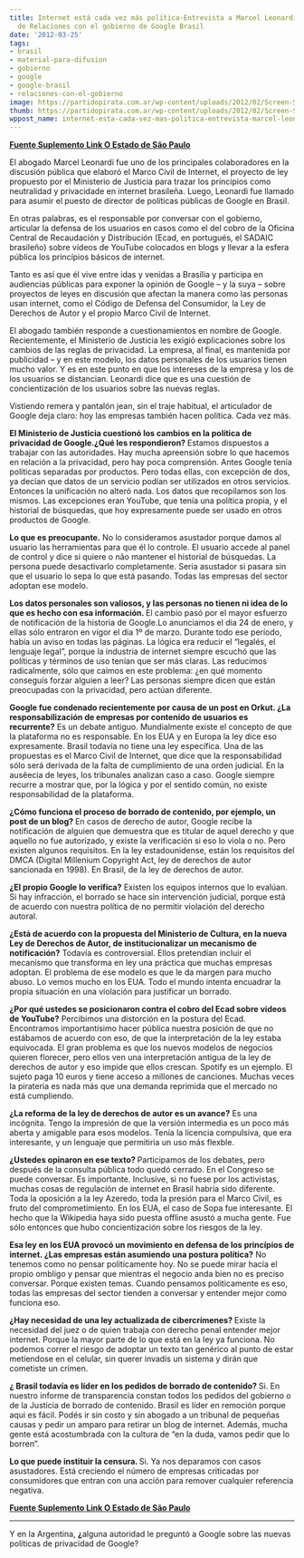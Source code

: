 ```yaml
---
title: Internet está cada vez más política-Entrevista a Marcel Leonardi Responsable
  de Relaciones con el gobierno de Google Brasil
date: '2012-03-25'
tags:
- brasil
- material-para-difusion
- gobierno
- google
- google-brasil
- relaciones-con-el-gobierno
image: https://partidopirata.com.ar/wp-content/uploads/2012/02/Screen-Shot-2012-02-21-at-5.16.10-PM2.png
thumb: https://partidopirata.com.ar/wp-content/uploads/2012/02/Screen-Shot-2012-02-21-at-5.16.10-PM2-150x150.png
wppost_name: internet-esta-cada-vez-mas-politica-entrevista-marcel-leonardi-responsable-de-relaciones-con-el-gobierno-de-google-brasil
---
```


<strong><a href="http://blogs.estadao.com.br/link/a-internet-esta-cada-vez-mais-politica/" target="_blank">Fuente Suplemento Link O Estado de São Paulo</a></strong>

El abogado Marcel Leonardi fue uno de los principales colaboradores en la discusión pública que elaboró el Marco Civil de Internet, el proyecto de ley propuesto por el Ministerio de Justicia para trazar los principios como neutralidad y privacidade en internet brasileña. Luego, Leonardi fue llamado para asumir el puesto de director de políticas públicas de Google en Brasil.

En otras palabras, es el responsable por conversar con el gobierno, articular la defensa de los usuarios en casos como el del cobro de la Oficina Central de Recaudación y Distribución (Ecad, en portugués, el SADAIC brasileño) sobre vídeos de YouTube colocados en blogs y llevar a la esfera pública los princípios básicos de internet.

Tanto es así que él vive entre idas y venidas a Brasília y participa en audiencias públicas para exponer la opinión de Google – y la suya – sobre proyectos de leyes en discusión que afectan la manera como las personas usan internet, como el Código de Defensa del Consumidor, la Ley de Derechos de Autor y el propio Marco Civil de Internet.

El abogado también responde a cuestionamientos en nombre de Google. Recientemente, el Ministerio de Justicia les exigió explicaciones sobre los cambios de las reglas de privacidad. La empresa, al final, es mantenida por publicidad – y en este modelo, los datos personales de los usuarios tienen mucho valor. Y es en este punto en que los intereses de la empresa y los de los usuarios se distancian. Leonardi dice que es una cuestión de concientización de los usuarios sobre las nuevas reglas.

Vistiendo remera y pantalón jean, sin el traje habitual, el articulador de Google deja claro: hoy las empresas también hacen política. Cada vez más.

<strong>El Ministerio de Justicia cuestionó los cambios en la política de privacidad de Google.¿Qué les respondieron? </strong>
Estamos dispuestos a trabajar con las autoridades. Hay mucha apreensión sobre lo que hacemos en relación a la privacidad, pero hay poca comprensión. Antes Google tenía políticas separadas por productos. Pero todas ellas, con excepción de dos, ya decían que datos de un servicio podían ser utilizados en otros servicios. Entonces la unificación no alteró nada. Los datos que recopilamos son los mismos. Las excepciones eran YouTube, que tenía una política propia, y el historial de búsquedas, que hoy expresamente puede ser usado en otros productos de Google.

<strong>Lo que es preocupante.</strong>
No lo consideramos asustador porque damos al usuario las herramientas para que él lo controle. El usuario accede al panel de control y dice si quiere o não mantener el historial de búsquedas. La persona puede desactivarlo completamente. Seria asustador si pasara sin que el usuario lo sepa lo que está pasando. Todas las empresas del sector adoptan ese modelo.

<strong>Los datos personales son valiosos, y las personas no tienen ni idea de lo que es hecho con esa información. </strong>
El cambio pasó por el mayor esfuerzo de notificación de la historia de Google.Lo anunciamos el dia 24 de enero, y ellas sólo entraron en vigor el dia 1º de marzo. Durante todo ese período, había un aviso en todas las páginas. La lógica era reducir el “legalés, el lenguaje legal”, porque la industria de internet siempre escuchó que las políticas y términos de uso tenían que ser más claras. Las reducimos radicalmente, sólo que caimos en este problema: ¿en qué momento conseguís forzar alguien a leer? Las personas siempre dicen que están preocupadas con la privacidad, pero actúan diferente.

<strong>Google fue condenado recientemente por causa de un post en Orkut. ¿La responsabilización de empresas por contenido de usuarios es recurrente?</strong>
Es un debate antiguo. Mundialmente existe el concepto de que la plataforma no es responsable. En los EUA y en Europa la ley dice eso expresamente. Brasil todavía no tiene una ley específica. Una de las propuestas es el Marco Civil de Internet, que dice que la responsabilidad sólo será derivada de la falta de cumplimiento de una orden judicial. En la ausêecia de leyes, los tribunales analizan caso a caso. Google siempre recurre a mostrar que, por la lógica y por el sentido común, no existe responsabilidad de la plataforma.

<strong>¿Cómo funciona el proceso de borrado de contenido, por ejemplo, un post de un blog? </strong>
En casos de derecho de autor, Google recibe la notificación de alguien que demuestra que es titular de aquel derecho y que aquello no fue autorizado, y existe la verificación si eso lo viola o no. Pero existen algunos requisitos. En la ley estadounidense, están los requisitos del DMCA (Digital Millenium Copyright Act, ley de derechos de autor sancionada en 1998). En Brasil, de la ley de derechos de autor.

<strong>¿El propio Google lo verifica?</strong>
Existen los equipos internos que lo evalúan. Si hay infracción, el borrado se hace sin intervención judicial, porque está de acuerdo con nuestra política de no permitir violación del derecho autoral.

<strong>¿Está de acuerdo con la propuesta del Ministerio de Cultura, en la nueva Ley de Derechos de Autor, de institucionalizar un mecanismo de notificación?</strong>
Todavía es controversial. Ellos pretendían incluir el mecanismo que transforma en ley una práctica que muchas empresas adoptan. El problema de ese modelo es que le da margen para mucho abuso. Lo vemos mucho en los EUA. Todo el mundo intenta encuadrar la propia situación en una violación para justificar un borrado.

<strong>¿Por qué ustedes se posicionaron contra el cobro del Ecad sobre videos de YouTube?</strong>
Percibimos una distorción en la postura del Ecad. Encontramos importantísimo hacer pública nuestra posición de que no estábamos de acuerdo con eso, de que la interpretación de la ley estaba equivocada. El gran problema es que los nuevos modelos de negocios quieren florecer, pero ellos ven una interpretación antigua de la ley de derechos de autor y eso impide que ellos crescan. Spotify es un ejemplo. El sujeto paga 10 euros y tiene acceso a millones de canciones. Muchas veces la pirateria es nada más que una demanda reprimida que el mercado no está cumpliendo.

<strong>¿La reforma de la ley de derechos de autor es un avance?</strong>
Es una incógnita. Tengo la impresión de que la versión intermedia es un poco más aberta y amigable para esos modelos. Tenía la licencia compulsiva, que era interesante, y un lenguaje que permitiria un uso más flexble.

<strong>¿Ustedes opinaron en ese texto? </strong>
Participamos de los debates, pero después de la consulta pública todo quedó cerrado. En el Congreso se puede conversar. Es importante. Inclusive, si no fuese por los activistas, muchas cosas de regulación de internet en Brasil habria sido diferente. Toda la oposición a la ley Azeredo, toda la presión para el Marco Civil, es fruto del comprometimiento. En los EUA, el caso de Sopa fue interesante. El hecho que la Wikipedia haya sido puesta offline asustó a mucha gente. Fue sólo entonces que hubo concientización sobre los riesgos de la ley.

<strong>Esa ley en los EUA provocó un movimiento en defensa de los princípios de internet. ¿Las empresas están asumiendo una postura política?</strong>
No tenemos como no pensar politicamente hoy. No se puede mirar hacía el propio ombligo y pensar que mientras el negocio anda bien no es preciso conversar. Porque existen temas. Cuando pensamos politicamente es eso, todas las empresas del sector tienden a conversar y entender mejor como funciona eso.

<strong>¿Hay necesidad de una ley actualizada de cibercrímenes? </strong>
Existe la necesidad del juez o de quien trabaja con derecho penal entender mejor internet. Porque la mayor parte de lo que está en la ley ya funciona. No podemos correr el riesgo de adoptar un texto tan genérico al punto de estar metíendose en el celular, sin querer invadís un sistema y dirán que cometiste un crimen.

<strong>¿ Brasil todavía es líder en los pedidos de borrado de contenido? </strong>
Si. En nuestro informe de transparencia constan todos los pedidos del gobierno o de la Justicia de borrado de contenido. Brasil es líder en remoción porque aqui es fácil. Podés ir sin costo y sin abogado a un tribunal de pequeñas causas y pedir un amparo para retirar un blog de internet. Además, mucha gente está acostumbrada con la cultura de “en la duda, vamos pedir que lo borren”.

<strong>Lo que puede instituir la censura. </strong>
Si. Ya nos deparamos con casos asustadores. Está creciendo el número de empresas criticadas por consumidores que entran con una acción para remover cualquier referencia negativa.

<strong><a href="http://blogs.estadao.com.br/link/a-internet-esta-cada-vez-mais-politica/" target="_blank">Fuente Suplemento Link O Estado de São Paulo</a></strong>

<hr />

Y en la Argentina, <strong>¿</strong>alguna autoridad le preguntó a Google sobre las nuevas políticas de privacidad de Google?
